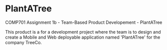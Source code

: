 # PlantATree
COMP701 Assignment 1b - Team-Based Product Developement - PlantATree

This product is a for a development project where the team is to design and create a Mobile and Web deployable application named 'PlantATree' for the company TreeCo. 
